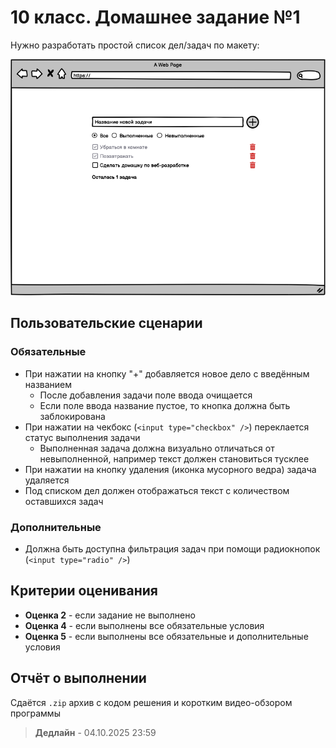 # 10 класс. Домашнее задание №1

Нужно разработать простой список дел/задач по макету:

<div style="margin: 0 auto; text-align: center;">
  <img src="../slides/public/todo-mockup.png" />
</div>

## Пользовательские сценарии

### Обязательные

- При нажатии на кнопку "+" добавляется новое дело с введённым названием
  - После добавления задачи поле ввода очищается
  - Если поле ввода название пустое, то кнопка должна быть заблокирована
- При нажатии на чекбокс (`<input type="checkbox" />`) переклается статус выполнения задачи
  - Выполненная задача должна визуально отличаться от невыполненной, например текст должен становиться тусклее
- При нажатии на кнопку удаления (иконка мусорного ведра) задача удаляется
- Под списком дел должен отображаться текст c количеством оставшихся задач

### Дополнительные

- Должна быть доступна фильтрация задач при помощи радиокнопок (`<input type="radio" />`)

## Критерии оценивания

- **Оценка 2** - если задание не выполнено
- **Оценка 4** - если выполнены все обязательные условия
- **Оценка 5** - если выполнены все обязательные и дополнительные условия

## Отчёт о выполнении

Сдаётся `.zip` архив с кодом решения и коротким видео-обзором программы

> **Дедлайн** - 04.10.2025 23:59